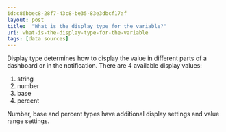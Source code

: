 ```yaml
---
id:c86bbec8-28f7-43c8-be35-83e3dbcf17af
layout: post
title:  "What is the display type for the variable?"
uri: what-is-the-display-type-for-the-variable
tags: [data sources]
---
```


Display type determines how to display the value in different parts of a dashboard or in the notification. There are 4 available display values:

<!--more-->

1.  string
2.  number
3.  base
4.  percent

Number, base and percent types have additional display settings and value range settings.
